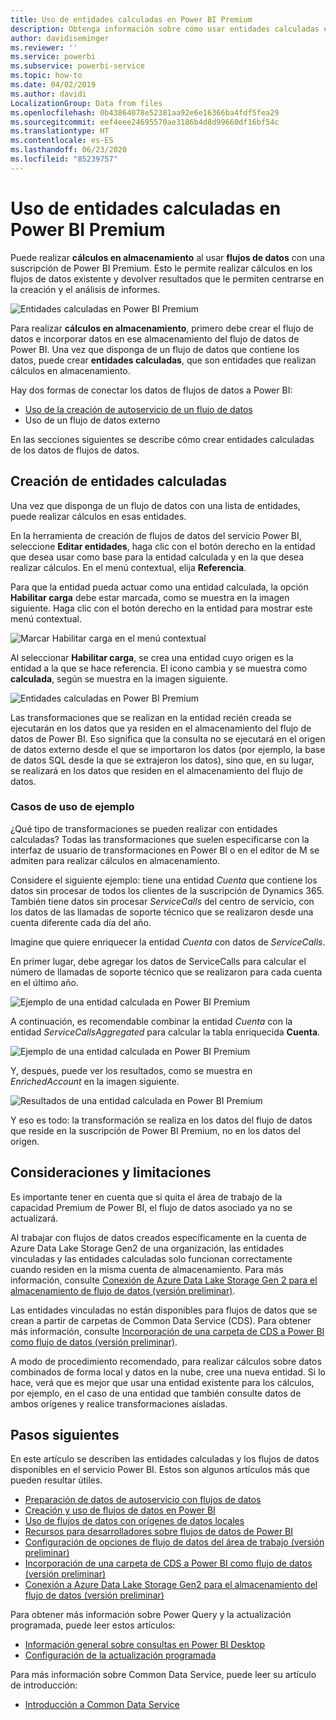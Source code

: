 ```yaml
---
title: Uso de entidades calculadas en Power BI Premium
description: Obtenga información sobre cómo usar entidades calculadas en Power BI Premium.
author: davidiseminger
ms.reviewer: ''
ms.service: powerbi
ms.subservice: powerbi-service
ms.topic: how-to
ms.date: 04/02/2019
ms.author: davidi
LocalizationGroup: Data from files
ms.openlocfilehash: 0b43864078e52381aa92e6e16366ba4fdf5fea29
ms.sourcegitcommit: eef4eee24695570ae3186b4d8d99660df16bf54c
ms.translationtype: HT
ms.contentlocale: es-ES
ms.lasthandoff: 06/23/2020
ms.locfileid: "85239757"
---
```

# <a name="using-computed-entities-on-power-bi-premium"></a>Uso de entidades calculadas en Power BI Premium

Puede realizar **cálculos en almacenamiento** al usar **flujos de datos** con una suscripción de Power BI Premium. Esto le permite realizar cálculos en los flujos de datos existente y devolver resultados que le permiten centrarse en la creación y el análisis de informes. 

![Entidades calculadas en Power BI Premium](media/service-dataflows-computed-entities-premium/computed-entities-premium_00.png)

Para realizar **cálculos en almacenamiento**, primero debe crear el flujo de datos e incorporar datos en ese almacenamiento del flujo de datos de Power BI. Una vez que disponga de un flujo de datos que contiene los datos, puede crear **entidades calculadas**, que son entidades que realizan cálculos en almacenamiento. 

Hay dos formas de conectar los datos de flujos de datos a Power BI:

* [Uso de la creación de autoservicio de un flujo de datos](service-dataflows-create-use.md)
* Uso de un flujo de datos externo

En las secciones siguientes se describe cómo crear entidades calculadas de los datos de flujos de datos.

## <a name="how-to-create-computed-entities"></a>Creación de entidades calculadas 

Una vez que disponga de un flujo de datos con una lista de entidades, puede realizar cálculos en esas entidades.

En la herramienta de creación de flujos de datos del servicio Power BI, seleccione **Editar entidades**, haga clic con el botón derecho en la entidad que desea usar como base para la entidad calculada y en la que desea realizar cálculos. En el menú contextual, elija **Referencia**.

Para que la entidad pueda actuar como una entidad calculada, la opción **Habilitar carga** debe estar marcada, como se muestra en la imagen siguiente. Haga clic con el botón derecho en la entidad para mostrar este menú contextual.

![Marcar Habilitar carga en el menú contextual](media/service-dataflows-computed-entities-premium/computed-entities-premium_01.png)

Al seleccionar **Habilitar carga**, se crea una entidad cuyo origen es la entidad a la que se hace referencia. El icono cambia y se muestra como **calculada**, según se muestra en la imagen siguiente.

![Entidades calculadas en Power BI Premium](media/service-dataflows-computed-entities-premium/computed-entities-premium_00.png)

Las transformaciones que se realizan en la entidad recién creada se ejecutarán en los datos que ya residen en el almacenamiento del flujo de datos de Power BI. Eso significa que la consulta no se ejecutará en el origen de datos externo desde el que se importaron los datos (por ejemplo, la base de datos SQL desde la que se extrajeron los datos), sino que, en su lugar, se realizará en los datos que residen en el almacenamiento del flujo de datos.

### <a name="example-use-cases"></a>Casos de uso de ejemplo
¿Qué tipo de transformaciones se pueden realizar con entidades calculadas? Todas las transformaciones que suelen especificarse con la interfaz de usuario de transformaciones en Power BI o en el editor de M se admiten para realizar cálculos en almacenamiento. 

Considere el siguiente ejemplo: tiene una entidad *Cuenta* que contiene los datos sin procesar de todos los clientes de la suscripción de Dynamics 365. También tiene datos sin procesar *ServiceCalls* del centro de servicio, con los datos de las llamadas de soporte técnico que se realizaron desde una cuenta diferente cada día del año.

Imagine que quiere enriquecer la entidad *Cuenta* con datos de *ServiceCalls*. 

En primer lugar, debe agregar los datos de ServiceCalls para calcular el número de llamadas de soporte técnico que se realizaron para cada cuenta en el último año. 

![Ejemplo de una entidad calculada en Power BI Premium](media/service-dataflows-computed-entities-premium/computed-entities-premium_02.png)

A continuación, es recomendable combinar la entidad *Cuenta* con la entidad *ServiceCallsAggregated* para calcular la tabla enriquecida **Cuenta**.

![Ejemplo de una entidad calculada en Power BI Premium](media/service-dataflows-computed-entities-premium/computed-entities-premium_03.png)

Y, después, puede ver los resultados, como se muestra en *EnrichedAccount* en la imagen siguiente.

![Resultados de una entidad calculada en Power BI Premium](media/service-dataflows-computed-entities-premium/computed-entities-premium_04.png)

Y eso es todo: la transformación se realiza en los datos del flujo de datos que reside en la suscripción de Power BI Premium, no en los datos del origen.

## <a name="considerations-and-limitations"></a>Consideraciones y limitaciones

Es importante tener en cuenta que si quita el área de trabajo de la capacidad Premium de Power BI, el flujo de datos asociado ya no se actualizará. 

Al trabajar con flujos de datos creados específicamente en la cuenta de Azure Data Lake Storage Gen2 de una organización, las entidades vinculadas y las entidades calculadas solo funcionan correctamente cuando residen en la misma cuenta de almacenamiento. Para más información, consulte [Conexión de Azure Data Lake Storage Gen 2 para el almacenamiento de flujo de datos (versión preliminar)](service-dataflows-connect-azure-data-lake-storage-gen2.md).

Las entidades vinculadas no están disponibles para flujos de datos que se crean a partir de carpetas de Common Data Service (CDS). Para obtener más información, consulte [Incorporación de una carpeta de CDS a Power BI como flujo de datos (versión preliminar)](service-dataflows-add-cdm-folder.md).

A modo de procedimiento recomendado, para realizar cálculos sobre datos combinados de forma local y datos en la nube, cree una nueva entidad. Si lo hace, verá que es mejor que usar una entidad existente para los cálculos, por ejemplo, en el caso de una entidad que también consulte datos de ambos orígenes y realice transformaciones aisladas.

## <a name="next-steps"></a>Pasos siguientes

En este artículo se describen las entidades calculadas y los flujos de datos disponibles en el servicio Power BI. Estos son algunos artículos más que pueden resultar útiles.

* [Preparación de datos de autoservicio con flujos de datos](service-dataflows-overview.md)
* [Creación y uso de flujos de datos en Power BI](service-dataflows-create-use.md)
* [Uso de flujos de datos con orígenes de datos locales](service-dataflows-on-premises-gateways.md)
* [Recursos para desarrolladores sobre flujos de datos de Power BI](service-dataflows-developer-resources.md)
* [Configuración de opciones de flujo de datos del área de trabajo (versión preliminar)](service-dataflows-configure-workspace-storage-settings.md)
* [Incorporación de una carpeta de CDS a Power BI como flujo de datos (versión preliminar)](service-dataflows-add-cdm-folder.md)
* [Conexión a Azure Data Lake Storage Gen2 para el almacenamiento del flujo de datos (versión preliminar)](service-dataflows-connect-azure-data-lake-storage-gen2.md)

Para obtener más información sobre Power Query y la actualización programada, puede leer estos artículos:
* [Información general sobre consultas en Power BI Desktop](desktop-query-overview.md)
* [Configuración de la actualización programada](../connect-data/refresh-scheduled-refresh.md)

Para más información sobre Common Data Service, puede leer su artículo de introducción:
* [Introducción a Common Data Service](https://docs.microsoft.com/powerapps/common-data-model/overview)
